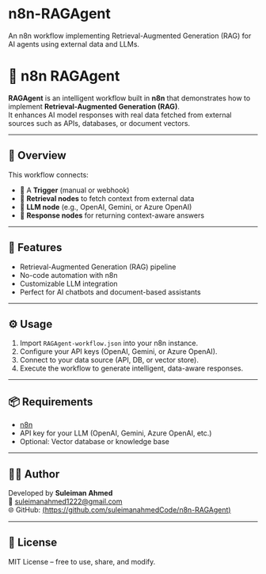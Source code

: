 # n8n-RAGAgent
An n8n workflow implementing Retrieval-Augmented Generation (RAG) for AI agents using external data and LLMs.





# 🤖 n8n RAGAgent

**RAGAgent** is an intelligent workflow built in **n8n** that demonstrates how to implement **Retrieval-Augmented Generation (RAG)**.  
It enhances AI model responses with real data fetched from external sources such as APIs, databases, or document vectors.

---

## 🧠 Overview
This workflow connects:
- 🧾 A **Trigger** (manual or webhook)
- 🔎 **Retrieval nodes** to fetch context from external data
- 🧩 **LLM node** (e.g., OpenAI, Gemini, or Azure OpenAI)
- 💬 **Response nodes** for returning context-aware answers

---

## 🚀 Features
- Retrieval-Augmented Generation (RAG) pipeline  
- No-code automation with n8n  
- Customizable LLM integration  
- Perfect for AI chatbots and document-based assistants  

---

## ⚙️ Usage
1. Import `RAGAgent-workflow.json` into your n8n instance.  
2. Configure your API keys (OpenAI, Gemini, or Azure OpenAI).  
3. Connect to your data source (API, DB, or vector store).  
4. Execute the workflow to generate intelligent, data-aware responses.

---

## 📦 Requirements
- [n8n](https://n8n.io/)
- API key for your LLM (OpenAI, Gemini, Azure OpenAI, etc.)
- Optional: Vector database or knowledge base

---

## 🧑‍💻 Author
Developed by **Suleiman Ahmed**  
📧 suleimanahmed1222@gmail.com  
🌐 GitHub: [(https://github.com/suleimanahmedCode/n8n-RAGAgent)](https://github.com/suleimanahmedCode/n8n-RAGAgent.git)

---

## 📜 License
MIT License – free to use, share, and modify.
